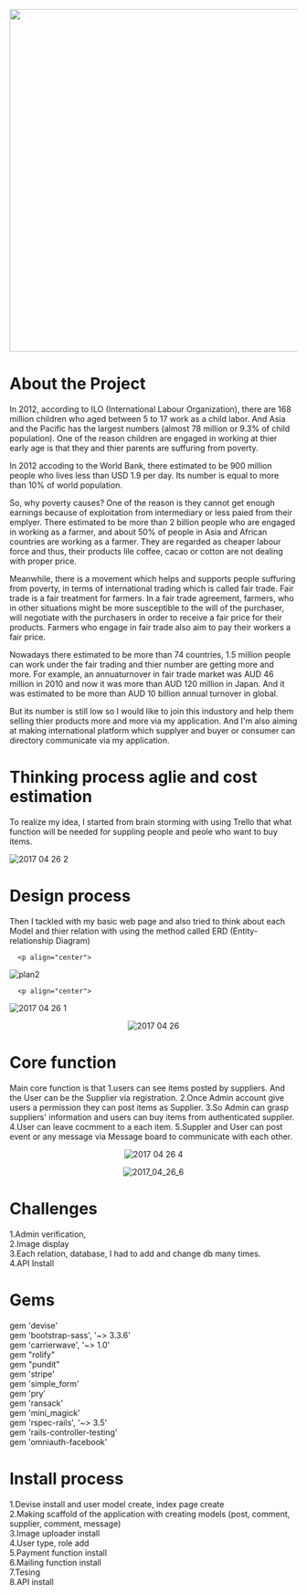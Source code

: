 <p align="center">
<img src="https://image.ibb.co/fNvzqk/githublogofe.png" width="600" />
</p>




# About the Project

In 2012, according to ILO (International Labour Organization), there are 168 million children who aged between 5 to 17 work as a child labor.
And Asia and the Pacific has the largest numbers (almost 78 million or 9.3% of child population).
One of the reason children are engaged in working at thier early age is that they and thier parents are suffuring from poverty.

In 2012 accoding to the World Bank, there estimated to be 900 million people who lives less than USD 1.9 per day.
Its number is equal to more than 10% of world population.

So, why poverty causes?
One of the reason is they cannot get enough earnings because of exploitation from intermediary or less paied from their emplyer.
There estimated to be more than 2 billion people who are engaged in working as a farmer, and about 50% of people in Asia and African countries are working as a farmer.
They are regarded as cheaper labour force and thus, their products lile coffee, cacao or cotton are not dealing with proper price.


Meanwhile, there is a movement which helps and supports people suffuring from poverty, in terms of international trading which is called fair trade.
Fair trade is a fair treatment for farmers. In a fair trade agreement, farmers, who in other situations might be more susceptible to the will of the purchaser, will negotiate with the purchasers in order to receive a fair price for their products. Farmers who engage in fair trade also aim to pay their workers a fair price.

Nowadays there estimated to be more than 74 countries, 1.5 million people can work under the fair trading and thier number are getting more and more.
For example, an annuaturnover in fair trade market was AUD 46 million in 2010 and now it was more than AUD 120 million in Japan.
And it was estimated to be more than AUD 10 billion annual turnover in global.

But its number is still low so I would like to join this industory and help them selling thier products more and more via my application.
And I'm also aiming at making international platform which supplyer and buyer or consumer can directory communicate via my application.





# Thinking process    aglie and cost estimation
To realize my idea, I started from brain storming with using Trello that what function will be needed for suppling people and peole who want to buy items.  


<img src="https://image.ibb.co/gUmgmQ/2017_04_26_2.png" alt="2017 04 26 2" border="0" />

# Design process
Then I tackled with my basic web page and also tried to think about each Model and thier relation with using the method called ERD (Entity-relationship Diagram)  

      <p align="center">
<img src="https://image.ibb.co/fvmLfk/plan2.jpg" alt="plan2" border="0" />  
      </p>

      <p align="center">
<img src="https://image.ibb.co/dM2nRQ/2017_04_26_1.png" alt="2017 04 26 1" border="0" />  
      </p>
      <p align="center">
<img src="https://image.ibb.co/dpcMmQ/2017_04_26.png" alt="2017 04 26" border="0" />  
      </p>


# Core function
Main core function is that
1.users can see items posted by suppliers. And the User can be the Supplier via registration.
2.Once Admin account give users a permission they can post items as Supplier.
3.So Admin can grasp suppliers' information and users can buy items from authenticated supplier.
4.User can leave cocmment to a each item.
5.Suppler and User can post event or any message via Message board to communicate with each other.

<p align="center">
<img src="https://image.ibb.co/hFEj6Q/2017_04_26_4.png" alt="2017 04 26 4" border="0" />
</p>

<p align="center">
<img src="https://image.ibb.co/cPo5D5/2017_04_26_6.png" alt="2017_04_26_6" border="0">
</p>

# Challenges
1.Admin verification,  
2.Image display  
3.Each relation, database, I had to add and change db many times.  
4.API Install  



# Gems
gem 'devise'  
gem 'bootstrap-sass', '~> 3.3.6'  
gem 'carrierwave', '~> 1.0'  
gem "rolify"  
gem "pundit"  
gem 'stripe'  
gem 'simple_form'  
gem 'pry'  
gem 'ransack'  
gem 'mini_magick'  
gem 'rspec-rails', '~> 3.5'  
gem 'rails-controller-testing'  
gem 'omniauth-facebook'  


# Install process
1.Devise install and user model create, index page create  
2.Making scaffold of the application with creating models (post, comment, supplier, comment, message)  
3.Image uploader install  
4.User type, role add  
5.Payment function install  
6.Mailing function install  
7.Tesing  
8.API install  
